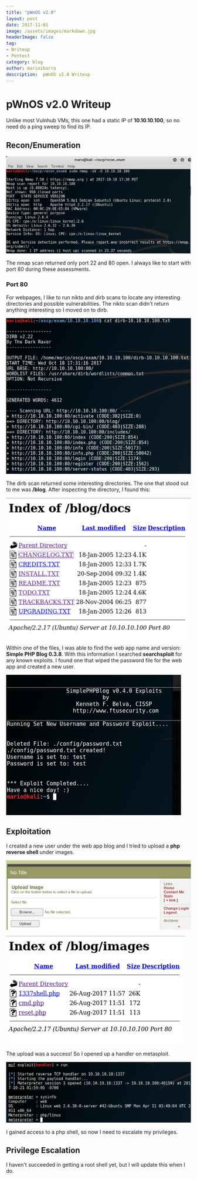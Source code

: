 ```yaml
---
title: "pWnOS v2.0"
layout: post
date: 2017-11-01
image: /assets/images/markdown.jpg
headerImage: false
tag:
- Writeup
- Pentest
category: blog
author: marioibarra
description:  pWnOS v2.0 Writeup
---
```


# pWnOS v2.0 Writeup

Unlike most Vulnhub VMs, this one had a static IP of **10.10.10.100**, so no need do a ping sweep to find its IP.


## Recon/Enumeration

![image](/assets/images/pWnOS2/nmap.png)

The nmap scan returned only port 22 and 80 open.  I always like to start with port 80 during these assessments.


### Port 80

For webpages, I like to run nikto and dirb scans to locate any interesting directories and possible vulnerabilities.  The nikto scan didn't return anything interesting so I moved on to dirb.

![image](/assets/images/pWnOS2/dirb.png)

The dirb scan returned some interesting directories.  The one that stood out to me was **/blog**.  After inspecting the directory, I found this:

![image](/assets/images/pWnOS2/docs.png)

Within one of the files, I was able to find the web app name and version: **Simple PHP Blog 0.3.8**.  With this information I searched **searchsploit** for any known exploits.  I found one that wiped the password file for the web app and created a new user.

![image](/assets/images/pWnOS2/user.png)


## Exploitation

I created a new user under the web app blog and I tried to upload a **php reverse shell** under images.

![image](/assets/images/pWnOS2/upload.png)


![image](/assets/images/pWnOS2/uploaded-shell.png)

The upload was a success! So I opened up a handler on metasploit.

![image](/assets/images/pWnOS2/meterpreter.png)

I gained access to a php shell, so now I need to escalate my privileges.  


## Privilege Escalation

I haven't succeeded in getting a root shell yet, but I will update this when I do.